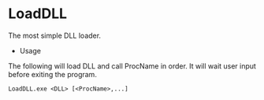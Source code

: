 # LoadDLL

The most simple DLL loader.

* Usage

The following will load DLL and call ProcName in order. It will wait user input before exiting the program.

```
LoadDLL.exe <DLL> [<ProcName>,...]
```
